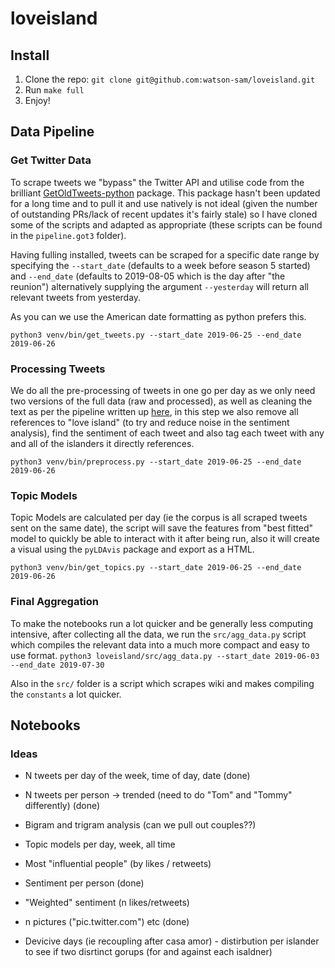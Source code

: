 # loveisland

## Install
1. Clone the repo: `git clone git@github.com:watson-sam/loveisland.git`
2. Run `make full`
3. Enjoy!

## Data Pipeline

### Get Twitter Data
To scrape tweets we "bypass" the Twitter API and utilise code from the brilliant 
[GetOldTweets-python](https://github.com/Jefferson-Henrique/GetOldTweets-python) package.
This package hasn't been updated for a long time and to pull it and use natively is 
not ideal (given the number of outstanding PRs/lack of recent updates it's fairly stale) so 
I have cloned some of the scripts and adapted as appropriate (these scripts can be found in 
the `pipeline.got3` folder).

Having fulling installed, tweets can be scraped for a specific date range by specifying the `--start_date` 
(defaults to a week before season 5 started) and `--end_date` (defaults to 2019-08-05 which is the day after "the reunion") 
alternatively supplying the argument `--yesterday` will return all relevant tweets from yesterday. 

As you can we use the American date formatting as python prefers this. 
```
python3 venv/bin/get_tweets.py --start_date 2019-06-25 --end_date 2019-06-26
```

### Processing Tweets
We do all the pre-processing of tweets in one go per day as we only need two versions of the full 
data (raw and processed), as well as cleaning the text as per the pipeline written up [here](https://medium.com/@watson.sam/100-my-type-on-paper-watching-love-island-via-data-analytics-part-2-fb76dbc87070),
in this step we also remove all references to "love island" (to try and reduce noise in the 
sentiment analysis), find the sentiment of each tweet and also tag each tweet with any and 
all of the islanders it directly references. 
```
python3 venv/bin/preprocess.py --start_date 2019-06-25 --end_date 2019-06-26
```

### Topic Models
Topic Models are calculated per day (ie the corpus is all scraped tweets sent on the same 
date), the script will save the features from "best fitted" model to quickly be able to 
interact with it after being run, also it will create a visual using the `pyLDAvis`
package and export as a HTML.
```
python3 venv/bin/get_topics.py --start_date 2019-06-25 --end_date 2019-06-26
```

### Final Aggregation 
To make the notebooks run a lot quicker and be generally less computing intensive, after collecting
all the data, we run the `src/agg_data.py` script which compiles the relevant data into a much more compact
and easy to use format.
```python3 loveisland/src/agg_data.py --start_date 2019-06-03 --end_date 2019-07-30```


Also in the `src/` folder is a script which scrapes wiki and makes compiling the `constants` a lot quicker.
 
## Notebooks




### Ideas
- N tweets per day of the week, time of day, date (done)
- N tweets per person -> trended (need to do "Tom" and "Tommy" differently) (done)
- Bigram and trigram analysis (can we pull out couples??)
- Topic models per day, week, all time 
- Most "influential people" (by likes / retweets)
- Sentiment per person (done)
- "Weighted" sentiment (n likes/retweets)
- n pictures ("pic.twitter.com") etc (done)


- Devicive days (ie recoupling after casa amor) - distirbution per islander to see if two disrtinct gorups (for and against each isaldner)